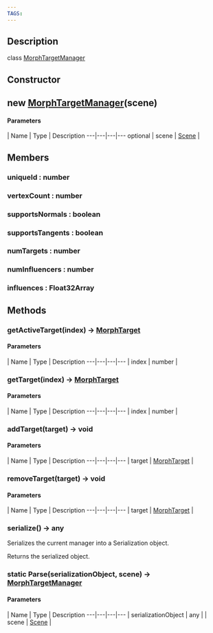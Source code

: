 ```yaml
---
TAGS:
---
```

## Description

class [MorphTargetManager](/classes/3.1/MorphTargetManager)



## Constructor

## new [MorphTargetManager](/classes/3.1/MorphTargetManager)(scene)



#### Parameters
 | Name | Type | Description
---|---|---|---
optional | scene | [Scene](/classes/3.1/Scene) | 

## Members

### uniqueId : number


### vertexCount : number


### supportsNormals : boolean


### supportsTangents : boolean


### numTargets : number


### numInfluencers : number


### influences : Float32Array


## Methods

### getActiveTarget(index) &rarr; [MorphTarget](/classes/3.1/MorphTarget)



#### Parameters
 | Name | Type | Description
---|---|---|---
 | index | number | 

### getTarget(index) &rarr; [MorphTarget](/classes/3.1/MorphTarget)



#### Parameters
 | Name | Type | Description
---|---|---|---
 | index | number | 

### addTarget(target) &rarr; void



#### Parameters
 | Name | Type | Description
---|---|---|---
 | target | [MorphTarget](/classes/3.1/MorphTarget) | 

### removeTarget(target) &rarr; void



#### Parameters
 | Name | Type | Description
---|---|---|---
 | target | [MorphTarget](/classes/3.1/MorphTarget) | 

### serialize() &rarr; any

Serializes the current manager into a Serialization object.

Returns the serialized object.
### static Parse(serializationObject, scene) &rarr; [MorphTargetManager](/classes/3.1/MorphTargetManager)



#### Parameters
 | Name | Type | Description
---|---|---|---
 | serializationObject | any | 
 | scene | [Scene](/classes/3.1/Scene) | 
